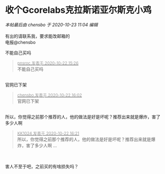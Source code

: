 # 收个Gcorelabs克拉斯诺亚尔斯克小鸡


<i class="pstatus"> 本帖最后由 chensbo 于 2020-10-23 11:04 编辑 </i><br />
<br />
有出的请联系我，要求能改邮箱的<br />
电报@chensbo

不能自己买吗

<div class="quote"><blockquote><font size="2"><a href="https://www.hostloc.com/forum.php?mod=redirect&amp;goto=findpost&amp;pid=9336211&amp;ptid=757173" target="_blank"><font color="#999999">pnsroc 发表于 2020-10-22 15:26</font></a></font><br />
不能自己买吗</blockquote></div><br />
官网已下架

<div class="quote"><blockquote><font size="2"><a href="https://www.hostloc.com/forum.php?mod=redirect&amp;goto=findpost&amp;pid=9336398&amp;ptid=757173" target="_blank"><font color="#999999">chensbo 发表于 2020-10-22 16:02</font></a></font><br />
官网已下架</blockquote></div><br />
所以，你觉得之前那个推荐的人，他的做法是好是坏呢？推荐出来就是爆炸，害了多少人啊

<div class="quote"><blockquote><font size="2"><a href="https://www.hostloc.com/forum.php?mod=redirect&amp;goto=findpost&amp;pid=9336477&amp;ptid=757173" target="_blank"><font color="#999999">KK1024 发表于 2020-10-22 16:21</font></a></font><br />
所以，你觉得之前那个推荐的人，他的做法是好是坏呢？推荐出来就是爆炸，害了多少人啊 ...</blockquote></div><br />
<br />
害人不至于吧，之前买的有啥损失吗？
